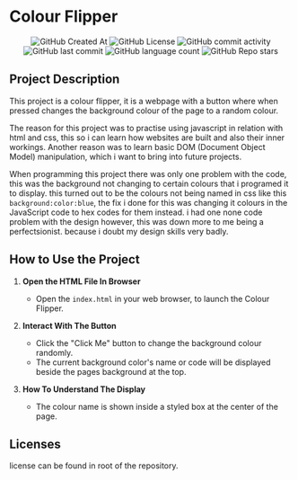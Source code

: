 # Colour Flipper

<div align="center">
    <img alt="GitHub Created At" src="https://img.shields.io/github/created-at/KieranPritchard/Colour-Flipper">
    <img alt="GitHub License" src="https://img.shields.io/github/license/KieranPritchard/Colour-Flipper">
    <img alt="GitHub commit activity" src="https://img.shields.io/github/commit-activity/t/KieranPritchard/Colour-Flipper">
    <img alt="GitHub last commit" src="https://img.shields.io/github/last-commit/KieranPritchard/Colour-Flipper">
    <img alt="GitHub language count" src="https://img.shields.io/github/languages/count/KieranPritchard/Colour-Flipper">
    <img alt="GitHub Repo stars" src="https://img.shields.io/github/stars/KieranPritchard/Colour-Flipper">
</div>

## Project Description

This project is a colour flipper, it is a webpage with a button where when pressed changes the background colour of the page to a random colour.

The reason for this project was to practise using javascript in relation with html and css, this so i can learn how websites are built and also their inner workings. Another reason was to learn basic DOM (Document Object Model) manipulation, which i want to bring into future projects. 

When programming this project there was only one problem with the code, this was the background not changing to certain colours that i programed it to display. this turned out to be the colours not being named in css like this `background:color:blue`, the fix i done for this was changing it colours in the JavaScript code to hex codes for them instead. i had one none code problem with the design however, this was down more to me being a perfectsionist. because i doubt my design skills very badly. 

## How to Use the Project

1. **Open the HTML File In Browser**

    * Open the `index.html` in your web browser, to launch the Colour Flipper.

2. **Interact With The Button**

   * Click the "Click Me" button to change the background colour randomly.
   * The current background color's name or code will be displayed beside the pages background at the top.

3. **How To Understand The Display**

    * The colour name is shown inside a styled box at the center of the page.

## Licenses

license can be found in root of the repository.
